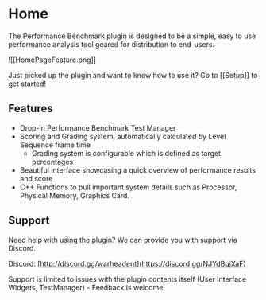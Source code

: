 # Home

The Performance Benchmark plugin is designed to be a simple, easy to use performance analysis tool geared for distribution to end-users.

![[HomePageFeature.png]]

Just picked up the plugin and want to know how to use it? Go to [[Setup]] to get started!

## Features

- Drop-in Performance Benchmark Test Manager
- Scoring and Grading system, automatically calculated by Level Sequence frame time
	- Grading system is configurable which is defined as target percentages
- Beautiful interface showcasing a quick overview of performance results and score
- C++ Functions to pull important system details such as Processor, Physical Memory, Graphics Card.

## Support

Need help with using the plugin? We can provide you with support via Discord.

Discord: [http://discord.gg/warheadent](https://discord.gg/NJYdBqjXaF)

Support is limited to issues with the plugin contents itself (User Interface Widgets, TestManager) - Feedback is welcome!
